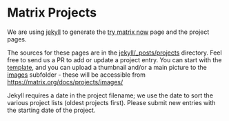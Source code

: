 # Matrix Projects
We are using [jekyll](https://jekyllrb.com/) to generate the [try matrix now](https://matrix.org/docs/projects/try-matrix-now.html) page and the project pages.

The sources for these pages are in the
[jekyll/_posts/projects](./jekyll/_posts/projects) directory. Feel free to send
us a PR to add or update a project entry. You can start with the
[template](./jekyll/_posts/projects/template.md), and you can upload a thumbnail and/or a main picture
to the [images](./jekyll/_posts/projects/images/) subfolder - these will be accessible from
https://matrix.org/docs/projects/images/

Jekyll requires a date in the project filename; we use the date to sort the various project lists (oldest projects first). Please submit new entries with the starting date of the project.
